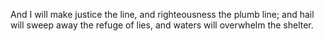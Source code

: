 And I will make justice the line, and righteousness the plumb line; and hail will sweep away the refuge of lies, and waters will overwhelm the shelter.
